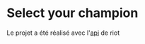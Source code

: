 # Select your champion 

Le projet a été réalisé avec l'[api](https://developer.riotgames.com/docs/lol)
de riot